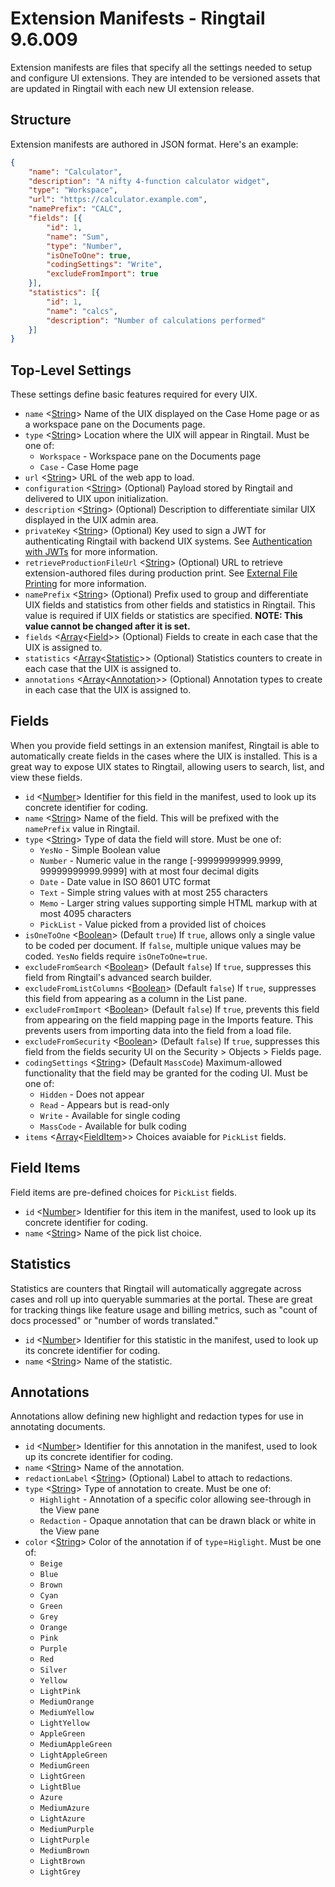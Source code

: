 # Extension Manifests - Ringtail 9.6.009
Extension manifests are files that specify all the settings needed to setup and configure UI extensions. They are intended to be versioned assets that are updated in Ringtail with each new UI extension release.

## Structure
Extension manifests are authored in JSON format. Here's an example:
```json
{
    "name": "Calculator",
    "description": "A nifty 4-function calculator widget",
    "type": "Workspace",
    "url": "https://calculator.example.com",
    "namePrefix": "CALC",
    "fields": [{
        "id": 1,
        "name": "Sum",
        "type": "Number",
        "isOneToOne": true,
        "codingSettings": "Write",
        "excludeFromImport": true
    }],
    "statistics": [{
        "id": 1,
        "name": "calcs",
        "description": "Number of calculations performed"
    }]
}
```

## Top-Level Settings
These settings define basic features required for every UIX.

- `name` <[String]> Name of the UIX displayed on the Case Home page or as a workspace pane on the Documents page.
- `type` <[String]> Location where the UIX will appear in Ringtail. Must be one of:
  - `Workspace` - Workspace pane on the Documents page
  - `Case` - Case Home page
- `url` <[String]> URL of the web app to load.
- `configuration` <[String]> (Optional) Payload stored by Ringtail and delivered to UIX upon initialization.
- `description` <[String]> (Optional) Description to differentiate similar UIX displayed in the UIX admin area.
- `privateKey` <[String]> (Optional) Key used to sign a JWT for authenticating Ringtail with backend UIX systems. See [Authentication with JWTs](AuthWithJWTs.md) for more information.
- `retrieveProductionFileUrl` <[String]> (Optional) URL to retrieve extension-authored files during production print. See [External File Printing](ExternalFilePrinting.md) for more information.
- `namePrefix` <[String]> (Optional) Prefix used to group and differentiate UIX fields and statistics from other fields and statistics in Ringtail. This value is required if UIX fields or statistics are specified. **NOTE: This value cannot be changed after it is set.**
- `fields` <[Array]<[Field](#fields)>> (Optional) Fields to create in each case that the UIX is assigned to.
- `statistics` <[Array]<[Statistic](#statistics)>> (Optional) Statistics counters to create in each case that the UIX is assigned to.
- `annotations` <[Array]<[Annotation](#annotations)>> (Optional) Annotation types to create in each case that the UIX is assigned to.

## Fields
When you provide field settings in an extension manifest, Ringtail is able to automatically create fields in the cases where the UIX is installed. This is a great way to expose UIX states to Ringtail, allowing users to search, list, and view these fields.

- `id` <[Number]> Identifier for this field in the manifest, used to look up its concrete identifier for coding.
- `name` <[String]> Name of the field. This will be prefixed with the `namePrefix` value in Ringtail.
- `type` <[String]> Type of data the field will store. Must be one of:
  - `YesNo` - Simple Boolean value
  - `Number` - Numeric value in the range [-99999999999.9999, 99999999999.9999] with at most four decimal digits
  - `Date` - Date value in ISO 8601 UTC format
  - `Text` - Simple string values with at most 255 characters
  - `Memo` - Larger string values supporting simple HTML markup with at most 4095 characters
  - `PickList` - Value picked from a provided list of choices
- `isOneToOne` <[Boolean]> (Default `true`) If `true`, allows only a single value to be coded per document. If `false`, multiple unique values may be coded. `YesNo` fields require `isOneToOne=true`.
- `excludeFromSearch` <[Boolean]> (Default `false`) If `true`, suppresses this field from Ringtail's advanced search builder.
- `excludeFromListColumns` <[Boolean]> (Default `false`) If `true`, suppresses this field from appearing as a column in the List pane.
- `excludeFromImport` <[Boolean]> (Default `false`) If `true`, prevents this field from appearing on the field mapping page in the Imports feature. This prevents users from importing data into the field from a load file.
- `excludeFromSecurity` <[Boolean]> (Default `false`) If `true`, suppresses this field from the fields security UI on the Security > Objects > Fields page.
- `codingSettings` <[String]> (Default `MassCode`) Maximum-allowed functionality that the field may be granted for the coding UI. Must be one of:
  - `Hidden` - Does not appear
  - `Read` - Appears but is read-only
  - `Write` - Available for single coding
  - `MassCode` - Available for bulk coding
- `items` <[Array]<[FieldItem](#field-items)>> Choices avaiable for `PickList` fields.

## Field Items
Field items are pre-defined choices for `PickList` fields.

- `id` <[Number]> Identifier for this item in the manifest, used to look up its concrete identifier for coding.
- `name` <[String]> Name of the pick list choice.

## Statistics
Statistics are counters that Ringtail will automatically aggregate across cases and roll up into queryable summaries at the portal. These are great for tracking things like feature usage and billing metrics, such as "count of docs processed" or "number of words translated."

- `id` <[Number]> Identifier for this statistic in the manifest, used to look up its concrete identifier for coding.
- `name` <[String]> Name of the statistic.

## Annotations
Annotations allow defining new highlight and redaction types for use in annotating documents.

- `id` <[Number]> Identifier for this annotation in the manifest, used to look up its concrete identifier for coding.
- `name` <[String]> Name of the annotation.
- `redactionLabel` <[String]> (Optional) Label to attach to redactions.
- `type` <[String]> Type of annotation to create. Must be one of:
  - `Highlight` - Annotation of a specific color allowing see-through in the View pane
  - `Redaction` - Opaque annotation that can be drawn black or white in the View pane
- `color` <[String]> Color of the annotation if of `type`=`Higlight`. Must be one of:
  - `Beige`
  - `Blue`
  - `Brown`
  - `Cyan`
  - `Green`
  - `Grey`
  - `Orange`
  - `Pink`
  - `Purple`
  - `Red`
  - `Silver`
  - `Yellow`
  - `LightPink`
  - `MediumOrange`
  - `MediumYellow`
  - `LightYellow`
  - `AppleGreen`
  - `MediumAppleGreen`
  - `LightAppleGreen`
  - `MediumGreen`
  - `LightGreen`
  - `LightBlue`
  - `Azure`
  - `MediumAzure`
  - `LightAzure`
  - `MediumPurple`
  - `LightPurple`
  - `MediumBrown`
  - `LightBrown`
  - `LightGrey`




[null]: https://developer.mozilla.org/en-US/docs/Web/JavaScript/Reference/Global_Objects/null "null"
[Array]: https://developer.mozilla.org/en-US/docs/Web/JavaScript/Reference/Global_Objects/Array "Array"
[boolean]: https://developer.mozilla.org/en-US/docs/Web/JavaScript/Data_structures#Boolean_type "Boolean"
[number]: https://developer.mozilla.org/en-US/docs/Web/JavaScript/Data_structures#Number_type "Number"
[Object]: https://developer.mozilla.org/en-US/docs/Web/JavaScript/Reference/Global_Objects/Object "Object"
[string]: https://developer.mozilla.org/en-US/docs/Web/JavaScript/Data_structures#String_type "String"